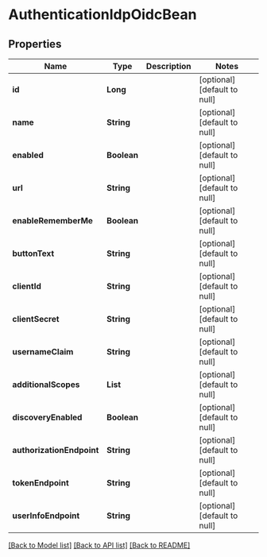 # AuthenticationIdpOidcBean
## Properties

| Name | Type | Description | Notes |
|------------ | ------------- | ------------- | -------------|
| **id** | **Long** |  | [optional] [default to null] |
| **name** | **String** |  | [optional] [default to null] |
| **enabled** | **Boolean** |  | [optional] [default to null] |
| **url** | **String** |  | [optional] [default to null] |
| **enableRememberMe** | **Boolean** |  | [optional] [default to null] |
| **buttonText** | **String** |  | [optional] [default to null] |
| **clientId** | **String** |  | [optional] [default to null] |
| **clientSecret** | **String** |  | [optional] [default to null] |
| **usernameClaim** | **String** |  | [optional] [default to null] |
| **additionalScopes** | **List** |  | [optional] [default to null] |
| **discoveryEnabled** | **Boolean** |  | [optional] [default to null] |
| **authorizationEndpoint** | **String** |  | [optional] [default to null] |
| **tokenEndpoint** | **String** |  | [optional] [default to null] |
| **userInfoEndpoint** | **String** |  | [optional] [default to null] |

[[Back to Model list]](../README.md#documentation-for-models) [[Back to API list]](../README.md#documentation-for-api-endpoints) [[Back to README]](../README.md)

